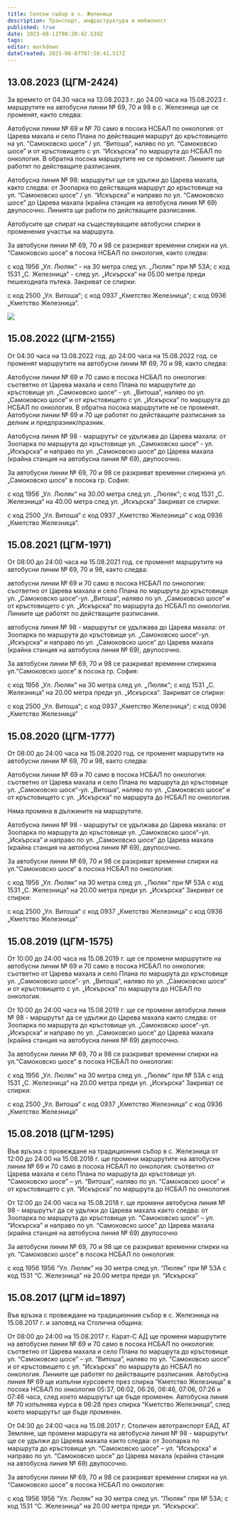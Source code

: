 ```yaml
---
title: Селски събор в с. Желеница
description: Транспорт, инфраструктура и мобилност
published: true
date: 2023-08-11T08:20:42.539Z
tags: 
editor: markdown
dateCreated: 2023-08-07T07:58:41.517Z
---
```


## 13.08.2023 (ЦГМ-2424)
За времето от 04.30 часа на 13.08.2023 г. до 24.00 часа на 15.08.2023 г. маршрутите на автобусни линии № 69, 70 и 98 в с. Железница ще се променят, както следва:

Автобусни линии № 69 и № 70 само в посока НСБАЛ по онкология: от Царева махала и село Плана по действащия маршрут до кръстовището на ул. “Самоковско шосе” / ул. “Витоша”, наляво по ул. “Самоковско шосе” и от кръстовището с ул. “Искърска” по маршрута до НСБАЛ по онкология. В обратна посока маршрутите не се променят. Линиите ще работят по действащите разписания. 

Автобусна линия № 98: маршрутът ще се удължи до Царева махала, както следва: от Зоопарка по действащия маршрут до кръстовище на ул. “Самоковско шосе” / ул. “Искърска” и направо по ул. “Самоковско шосе” до Царева махала (крайна станция на автобусна линия № 69) двупосочно. Линията ще работи по действащите разписания.

Автобусите ще спират на съществуващите автобусни спирки в променения участък на маршрута.

За автобусни линии № 69, 70 и 98 се разкриват временни спирки на ул. “Самоковско шосе“ в посока НСБАЛ по онкология, както следва:

с код 1956 „Ул. Люляк“ - на 30 метра след ул. „Люляк“ при № 53А;
с код 1531 „С. Железница“ - след ул. „Искърска“ на 05.00 метра преди пешеходната пътека.
Закриват се спирки:

с код 2500 „Ул. Витоша“;
с код 0937 „Кметство Железница“;
с код 0936 „Кметство Железница“.

<img src="https://drive.google.com/uc?id=1Oj4PMPWMA1VA54R0DrH3Sp5YltVzywXa">


## 15.08.2022 (ЦГМ-2155)  
От 04:30 часа на 13.08.2022 год. до 24:00 часа на 15.08.2022 год. се променят маршрутите на автобусни линии № 69, 70 и 98, както следва:

Автобусни линии № 69 и 70 само в посока НСБАЛ по онкология: съответно от Царева махала и село Плана по маршрутите до кръстовище ул. „Самоковско шосе“ - ул. „Витоша“, наляво по ул. „Самоковско шосе“ и от кръстовището с ул. „Искърска“ по маршрута до НСБАЛ по онкология. В обратна посока маршрутите не се променят. Автобусни линии № 69 и 70 ще работят по действащите разписания за делник и предпразник/празник.

Автобусна линия № 98 - маршрутът се удължава до Царева махала: от Зоопарка по маршрута до кръстовище ул. „Самоковско шосе“ - ул. „Искърска“ и направо по ул. „Самоковско шосе“ до Царева махала (крайна станция на автобусна линия № 69), двупосочно.

За автобусни линии № 69, 70 и 98 се разкриват временни спиркина ул. „Самоковско шосе“ в посока гр. София:

с код 1956 „Ул. Люляк“ на 30.00 метра след ул. „Люляк“;
с код 1531 „С. Железница“ на 40.00 метра след ул. „Искърска“
Закриват се спирки:

с код 2500 „Ул. Витоша“
с код 0937 „Кметство Железница“
с код 0936 „Кметство Железница“.


## 15.08.2021 (ЦГМ-1971)  
От 08:00 до 24:00 часа на 15.08.2021 год. се променят маршрутите на автобусни линии № 69, 70 и 98, както следва:

автобусни линии № 69 и 70 само в посока НСБАЛ по онкология: съответно от Царева махала и село Плана по маршрута до кръстовище ул. „Самоковско шосе“-ул. „Витоша“, наляво по ул. „Самоковско шосе“ и от кръстовището с ул. „Искърска“ по маршрута до НСБАЛ по онкология. Линиите ще работят по действащите разписания.

автобусна линия № 98 - маршрутът се удължава до Царева махала: от Зоопарка по маршрута до кръстовище ул. „Самоковско шосе“-ул. „Искърска“ и направо по ул. „Самоковско шосе“ до Царева махала (крайна станция на автобусна линия № 69), двупосочно.

За автобусни линии № 69, 70 и 98 се разкриват временни спиркина ул.“Самоковско шосе“ в посока гр. София:

с код 1956 „Ул. Люляк“ на 30 метра след ул. „Люляк“;
с код 1531 „С. Железница“ на 20.00 метра преди ул. „Искърска“.
Закриват се спирки:

с код 2500 „Ул. Витоша“;
с код 0937 „Кметство Железница“;
с код 0936 „Кметство Железница“

## 15.08.2020 (ЦГМ-1777)  
От 08:00 до 24:00 часа на 15.08.2020 год. се променят маршрутите на автобусни линии № 69, 70 и 98, както следва:

Автобусни линии № 69 и 70 само в посока НСБАЛ по онкология: съответно от Царева махала и село Плана по маршрута до кръстовище ул. „Самоковско шосе“-ул. „Витоша“, наляво по ул. „Самоковско шосе“ и от кръстовището с ул. „Искърска“ по маршрута до НСБАЛ по онкология.

Няма промяна в дължините на маршрутите.

Автобусна линия № 98 - маршрутът се удължава до Царева махала: от Зоопарка по маршрута до кръстовище ул. „Самоковско шосе“-ул. „Искърска“ и направо по ул. „Самоковско шосе“ до Царева махала (крайна станция на автобусна линия № 69), двупосочно.

За автобусни линии № 69, 70 и 98 се разкриват временни спирки на ул.“Самоковско шосе“ в посока НСБАЛ по онкология:

с код 1956 „Ул. Люляк“ на 30 метра след ул. „Люляк“ при № 53А
с код 1531 „С. Железница“ на 20.00 метра преди ул. „Искърска“
Закриват се спирки:

с код 2500 „Ул. Витоша“
с код 0937 „Кметство Железница“
с код 0936 „Кметство Железница“





## 15.08.2019 (ЦГМ-1575)  

От 10:00 до 24:00 часа на 15.08.2019 г. ще се промени маршрутите на автобусни линии № 69 и 70 само в посока НСБАЛ по онкология: съответно от Царева махала и село Плана по маршрута до кръстовище ул. „Самоковско шосе“- ул. „Витоша“, наляво по ул. „Самоковско шосе“ и от кръстовището с ул. „Искърска“ по маршрута до НСБАЛ по онкология.

От 10:00 до 24:00 часа на 15.08.2019 г. ще се промени автобусна линия № 98 - маршрутът да се удължи до Царева махала както следва: от Зоопарка по маршрута до кръстовище ул. „Самоковско шосе“-ул. „Искърска“ и направо по ул. „Самоковско шосе“ до Царева махала (крайна станция на автобусна линия № 69) двупосочно.

За автобусни линии № 69, 70 и 98 се разкриват временни спирки на ул.“Самоковско шосе“ в посока НСБАЛ по онкология:

с код 1956 „Ул. Люляк“ на 30 метра след ул. „Люляк“ при № 53А
с код 1531 „С. Железница“ на 20.00 метра преди ул. „Искърска“
Закриват се спирки:

с код 2500 „Ул. Витоша“
с код 0937 „Кметство Железница“
с код 0936 „Кметство Железница“


## 15.08.2018 (ЦГМ-1295)  

Във връзка с провеждане на традиционния събор в с. Железница от 12:00 до 24:00 на 15.08.2018 г. ще промени маршрутите на автобусни линии № 69 и 70 само в посока НСБАЛ по онкология: съответно от Царева махала и село Плана по маршрута до кръстовище ул. “Самоковско шосе” – ул. “Витоша”, наляво по ул. “Самоковско шосе” и от кръстовището с ул. “Искърска” по маршрута до НСБАЛ по онкология

От 12:00 до 24:00 часа на 15.08.2018 г. ще промени автобусна линия № 98 - маршрутът да се удължи до Царева махала както следва: от Зоопарка по маршрута до кръстовище ул. “Самоковско шосе” – ул. “Искърска” и направо по ул. “Самоковско шосе” до Царева махала (крайна станция на автобусна линия № 69) двупосочно

За автобусни линии № 69, 70 и 98 ще се разкриват временни спирки на ул. “Самоковско шосе” в посока НСБАЛ по онкология:

с код 1956 1956 “Ул. Люляк” на 30 метра след ул. “Люляк” при № 53А
с код 1531 “С. Железница” на 20.00 метра преди ул. “Искърска”


## 15.08.2017 (ЦГМ id=1897)  
Във връзка с провеждане на традиционния събор в с. Железница на 15.08.2017 г. и заповед на Столична община:

От 08:00 до 24:00 на 15.08.2017 г. Карат-С АД ще промени маршрутите на автобусни линии № 69 и 70 само в посока НСБАЛ по онкология: съответно от Царева махала и село Плана по маршрута до кръстовище ул. “Самоковско шосе” – ул. “Витоша”, наляво по ул. “Самоковско шосе” и от кръстовището с ул. “Искърска” по маршрута до НСБАЛ по онкология.
Линиите ще работят по действащите разписания.
Автобусна линия № 69 ще изпълни курсовете през спирка “Кметство Железница” в посока НСБАЛ по онкология 05:37, 06:02, 06:26, 06:46, 07:06, 07:26 и 07:46 часа, след което маршрутът ще бъде променен.
Автобусна линия № 70 изпълнява курса в 06:28 през спирка “Кметство Железница”, след което маршрутът ще бъде променен.

От 04:30 до 24:00 часа на 15.08.2017 г. Столичен автотранспорт ЕАД, АТ Земляне, ще промени маршрута на автобусна линия № 98 - маршрутът ще се удължи до Царева махала както следва: от Зоопарка по маршрута до кръстовище ул. “Самоковско шосе” – ул. “Искърска” и направо по ул. “Самоковско шосе” до Царева махала (крайна станция на автобусна линия № 69) двупосочно.

За автобусни линии № 69, 70 и 98 се разкриват временни спирки на ул. “Самоковско шосе” в посока НСБАЛ по онкология:

с код 1956 1956 “Ул. Люляк” на 30 метра след ул. “Люляк” при № 53А;
с код 1531 “С. Железница” на 20.00 метра преди ул. “Искърска”.